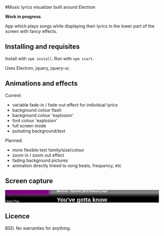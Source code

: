 #Music lyrics visualizer built around Electron

**Work in progress**.

App which plays songs while displaying their lyrics in the lower part of the screen with fancy effects.

## Installing and requisites
Install with `npm install`. Run with `npm start`.

Uses Electron, jquery, jquery-ui.

## Animations and effects
Current:
* variable fade-in / fade-out effect for individual lyrics
* background colour flash
* background colour 'explosion'
* font colour 'explosion'
* full screen mode
* pulsating background/text

Planned:
* more flexible text family/size/colour
* zoom in / zoom out effect
* fading background pictures
* animation directly linked to song beats, frequency, etc

## Screen capture
![Capture](https://raw.githubusercontent.com/petru-dimitriu/lyrics-visualizer/master/screenshot.gif)

## Licence
BSD. No warranties for anything.
